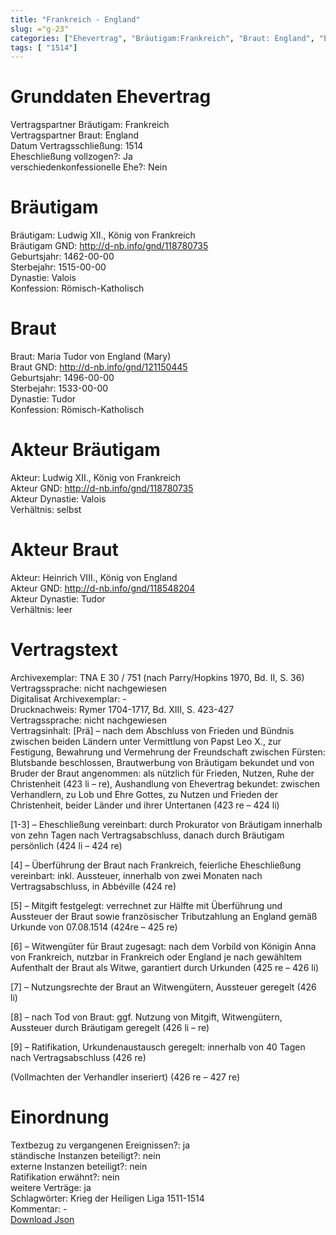 ```yaml
---
title: "Frankreich - England"
slug: ="g-23"
categories: ["Ehevertrag", "Bräutigam:Frankreich", "Braut: England", "Eheschließung vollzogen?:Ja", "verschiedenkonfessionelle Ehe?:Nein", "Dynastie Bräutigam:Valois", "Akteur Bräutigam:Ludwig XII., König von Frankreich", "Akteur Braut:Heinrich VIII., König von England", "Textbezug?:ja", "Ständisch?:nein", "Ratifikation?:nein", "Sonstiges?:ja", "Bräutigam:Frankreich", "Braut: England"]
tags: [ "1514"]
---
```

<!--more-->

# Grunddaten Ehevertrag

Vertragspartner Bräutigam: Frankreich<br>
Vertragspartner Braut: England<br>
Datum Vertragsschließung: 1514<br>
Eheschließung vollzogen?: Ja<br>
verschiedenkonfessionelle Ehe?: Nein<br>
# Bräutigam

Bräutigam: Ludwig XII., König von Frankreich<br>
Bräutigam GND: http://d-nb.info/gnd/118780735<br>
Geburtsjahr: 1462-00-00<br>
Sterbejahr: 1515-00-00<br>
Dynastie: Valois<br>
Konfession: Römisch-Katholisch<br>
# Braut

Braut: Maria Tudor von England (Mary)<br>
Braut GND: http://d-nb.info/gnd/121150445<br>
Geburtsjahr: 1496-00-00<br>
Sterbejahr: 1533-00-00<br>
Dynastie: Tudor<br>
Konfession: Römisch-Katholisch<br>
# Akteur Bräutigam

Akteur: Ludwig XII., König von Frankreich<br>
Akteur GND: http://d-nb.info/gnd/118780735<br>
Akteur Dynastie: Valois<br>
Verhältnis: selbst<br>
# Akteur Braut

Akteur: Heinrich VIII., König von England<br>
Akteur GND: http://d-nb.info/gnd/118548204<br>
Akteur Dynastie: Tudor<br>
Verhältnis: leer<br>
# Vertragstext

Archivexemplar: TNA E 30 / 751 (nach Parry/Hopkins 1970, Bd. II, S. 36)<br>
Vertragssprache: nicht nachgewiesen<br>
Digitalisat Archivexemplar: -<br>
Drucknachweis: Rymer 1704-1717, Bd. XIII, S. 423-427<br>
Vertragssprache: nicht nachgewiesen<br>
Vertragsinhalt: [Prä] – nach dem Abschluss von Frieden und Bündnis zwischen beiden Ländern unter Vermittlung von Papst Leo X., zur Festigung, Bewahrung und Vermehrung der Freundschaft zwischen Fürsten: Blutsbande beschlossen, Brautwerbung von Bräutigam bekundet und von Bruder der Braut angenommen: als nützlich für Frieden, Nutzen, Ruhe der Christenheit (423 li – re),  Aushandlung von Ehevertrag bekundet: zwischen Verhandlern, zu Lob und Ehre Gottes, zu Nutzen und Frieden der Christenheit, beider Länder und ihrer Untertanen (423 re – 424 li)

[1-3] – Eheschließung vereinbart: durch Prokurator von Bräutigam innerhalb von zehn Tagen nach Vertragsabschluss, danach durch Bräutigam persönlich (424 li – 424 re)

[4] – Überführung der Braut nach Frankreich, feierliche Eheschließung vereinbart: inkl. Aussteuer, innerhalb von zwei Monaten nach Vertragsabschluss, in Abbéville (424 re)

[5] – Mitgift festgelegt: verrechnet zur Hälfte mit Überführung und Aussteuer der Braut sowie französischer Tributzahlung an England gemäß Urkunde von 07.08.1514 (424re – 425 re)

[6] – Witwengüter für Braut zugesagt: nach dem Vorbild von Königin Anna von Frankreich, nutzbar in Frankreich oder England je nach gewähltem Aufenthalt der Braut als Witwe, garantiert durch Urkunden (425 re – 426 li)

[7] – Nutzungsrechte der Braut an Witwengütern, Aussteuer geregelt (426 li)

[8] – nach Tod von Braut: ggf. Nutzung von Mitgift, Witwengütern, Aussteuer durch Bräutigam geregelt (426 li – re)

[9] – Ratifikation, Urkundenaustausch geregelt: innerhalb von 40 Tagen nach Vertragsabschluss (426 re)

(Vollmachten der Verhandler inseriert) (426 re – 427 re)
<br>
# Einordnung

Textbezug zu vergangenen Ereignissen?: ja<br>
ständische Instanzen beteiligt?: nein<br>
externe Instanzen beteiligt?: nein<br>
Ratifikation erwähnt?: nein<br>
weitere Verträge: ja<br>
Schlagwörter: Krieg der Heiligen Liga 1511-1514<br>
Kommentar: -<br>
[Download Json](/vertraege/vertrag-23.json)